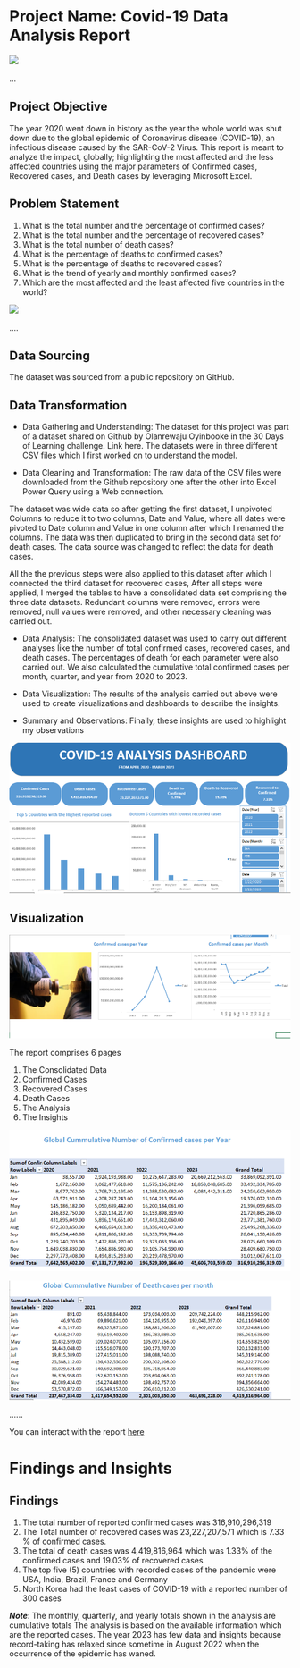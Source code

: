 # Project Name: Covid-19 Data Analysis Report

![](Covid19_intro.png)


...
## Project Objective

The year 2020 went down in history as the year the whole world was shut down due to the global epidemic of Coronavirus disease (COVID-19), an infectious disease caused by the SAR-CoV-2 Virus. This report is meant to analyze the impact, globally; highlighting the most affected and the less affected countries using the major parameters of Confirmed cases, Recovered cases, and Death cases by leveraging Microsoft Excel.


## Problem Statement

1. What is the total number and the percentage of confirmed cases?
2. What is the total number and the percentage of recovered cases?
3. What is the total number of death cases?
4. What is the percentage of deaths to confirmed cases?
5. What is the percentage of deaths to recovered cases?
6. What is the trend of yearly and monthly confirmed cases?
7. Which are the most affected and the least affected five countries in the world?


![](frontline_workers.png)


....
## Data Sourcing

The dataset was sourced from a public repository on GitHub.



## Data Transformation

- Data Gathering and Understanding: The dataset for this project was part of a dataset shared on Github by Olanrewaju Oyinbooke in the 30 Days of Learning challenge. Link here. The datasets were in three different CSV files which I first worked on to understand the model.
 
- Data Cleaning and Transformation: The raw data of the CSV files were downloaded from the Github repository one after the other into Excel Power Query using a Web connection.

The dataset was wide data so after getting the first dataset, I unpivoted Columns to reduce it to two columns, Date and Value, where all dates were pivoted to Date column and Value in one column after which I renamed the columns. 
The data was then duplicated to bring in the second data set for death cases. The data source was changed to reflect the data for death cases. 

All the the previous steps were also applied to this dataset after which I connected the third dataset for recovered cases,
After all steps were applied, I merged the tables to have a consolidated data set comprising the three data datasets. 
Redundant columns were removed, errors were removed, null values were removed, and other necessary cleaning was carried out.

- Data Analysis: The consolidated dataset was used to carry out different analyses like the number of total confirmed cases, recovered cases, and death cases. The percentages of death for each parameter were also carried out. We also calculated the cumulative total confirmed cases per month, quarter, and year from 2020 to 2023. 

- Data Visualization: The results of the analysis carried out above were used to create visualizations and dashboards to describe the insights.

- Summary and Observations: Finally, these insights are used to highlight my observations


![](Covid19.PNG)               



## Visualization


![](covid_confirmed.png)



The report comprises 6 pages
1. The Consolidated Data
2. Confirmed Cases
3. Recovered Cases
4. Death Cases
5. The Analysis
6. The Insights


![](covid_globalcum.png)




![](global_cum__death.png)


......


You can interact with the report [here](https://app.powerbi.com/groups/8da3a3c6-0dc0-4c56-ba8d-510a929cca8d/reports/79c1dfeb-78d3-4bd6-9469-1b7aa5d6554e?ctid=0f4b7089-c4c8-43da-8959-f3ea16f5eabb&pbi_source=linkShare&bookmarkGuid=05debe1c-c338-419e-8f1b-8711206b9c3b)




# Findings and Insights

## Findings

1. The total number of reported confirmed cases was  316,910,296,319
2. The Total number of recovered cases was 23,227,207,571 which is 7.33 % of confirmed cases.
3. The total of death cases was    4,419,816,964 which was 1.33% of the confirmed cases and 19.03%  of recovered cases
4. The top five (5) countries with recorded cases of the pandemic were
          USA, India, Brazil, France and Germany
5. North Korea had the least cases of COVID-19 with a reported number of 300 cases  

**_Note_**: The monthly, quarterly, and yearly totals shown in the analysis are cumulative totals
The analysis is based on the available information which are the reported cases.
The year 2023 has few data and insights because record-taking has relaxed since sometime in August 2022 when the occurrence of the epidemic has waned.
